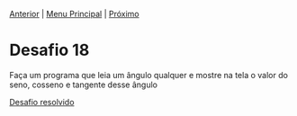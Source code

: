 [Anterior](Desafio017.md) | [Menu Principal](/README.md/) | [Próximo](Desafio019.md)  

# Desafio 18  

Faça um programa que leia um ângulo qualquer e mostre na tela o valor do seno, cosseno e tangente desse ângulo  

[Desafio resolvido](/Desafios/desafio018.py/)